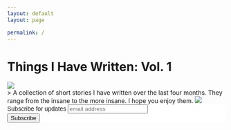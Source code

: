 ```yaml
---
layout: default
layout: page

permalink: /
---
```

<h1> Things I Have Written: Vol. 1</h1>
<a href = "http://www.amazon.com/gp/product/B01CGZOH3W">
<img src = "https://dl.dropboxusercontent.com/u/45369/Collection-1-cover.png" link = "http://www.amazon.com/gp/product/B01CGZOH3W">
</a> 
<br />>
A collection of short stories I have written over the last four months. They range from the insane to the more insane.  I hope you enjoy them. 


<a href = "http://www.amazon.com/gp/product/B01CGZOH3W">
<img src = "https://images-na.ssl-images-amazon.com/images/G/01/associates/remote-buy-box/buy1._V192207739_.gif" link = "http://www.amazon.com/gp/product/B01CGZOH3W">
</a>


<!-- Begin MailChimp Signup Form -->
<link href="//cdn-images.mailchimp.com/embedcode/slim-081711.css" rel="stylesheet" type="text/css">
<style type="text/css">
	#mc_embed_signup{background:#fff; clear:left; font:14px Helvetica,Arial,sans-serif; }
	/* Add your own MailChimp form style overrides in your site stylesheet or in this style block.
	   We recommend moving this block and the preceding CSS link to the HEAD of your HTML file. */
</style>
<div id="mc_embed_signup">
<form action="//dylanreed.us12.list-manage.com/subscribe/post?u=aef49e9bc6220b93bcd835967&amp;id=82299a5c9f" method="post" id="mc-embedded-subscribe-form" name="mc-embedded-subscribe-form" class="validate" target="_blank" novalidate>
    <div id="mc_embed_signup_scroll">
	<label for="mce-EMAIL">Subscribe for updates</label>
	<input type="email" value="" name="EMAIL" class="email" id="mce-EMAIL" placeholder="email address" required>
    <!-- real people should not fill this in and expect good things - do not remove this or risk form bot signups-->
    <div style="position: absolute; left: -5000px;" aria-hidden="true"><input type="text" name="b_aef49e9bc6220b93bcd835967_82299a5c9f" tabindex="-1" value=""></div>
    <div class="clear"><input type="submit" value="Subscribe" name="subscribe" id="mc-embedded-subscribe" class="button"></div>
    </div>
</form>
</div>

<!--End mc_embed_signup-->